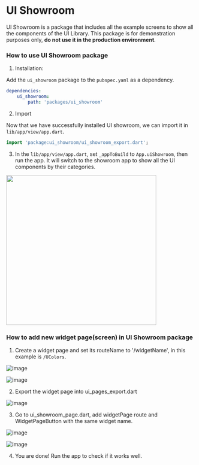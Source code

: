 # UI Showroom
UI Showroom is a package that includes all the example screens to show all the components of the UI Library. This package is for demonstration purposes only, **do not use it in the production environment**.

### How to use UI Showroom package

1. Installation:

Add the `ui_showroom` package to the `pubspec.yaml` as a dependency.

```yaml
dependencies:
    ui_showroom:
        path: 'packages/ui_showroom'
```

2. Import

Now that we have successfully installed UI showroom, we can import it in `lib/app/view/app.dart`.

```dart
import 'package:ui_showroom/ui_showroom_export.dart';
```

3. In the `lib/app/view/app.dart`, set `_appToBuild` to `App.uiShowroom`, then run the app. It will switch to the showroom app to show all the UI components by their categories.

<img width="400" src='ui_showroom/_media/showroom_app.png'></img>

### How to add new widget page(screen) in UI Showroom package

1. Create a widget page and set its routeName to '/widgetName', in this example is `/UColors`.

![image](https://user-images.githubusercontent.com/14248245/162667180-5f619cd0-def4-4dcf-93f6-3decc394031e.png)

![image](https://user-images.githubusercontent.com/14248245/162667270-276a933f-72ab-4db8-8d6f-88236d67e615.png)

2. Export the widget page into ui_pages_export.dart

![image](https://user-images.githubusercontent.com/14248245/162667989-23d7d9b4-48af-4481-94e7-8783ef02a1bd.png)

3. Go to  ui_showroom_page.dart, add widgetPage route and WidgetPageButton with the same widget name.

![image](https://user-images.githubusercontent.com/14248245/162667569-d8a3cff9-a99f-41d3-83ce-9c310e208686.png)

![image](https://user-images.githubusercontent.com/14248245/162667639-06523d65-179a-4b0f-8ed6-44abee9cc981.png)

4. You are done! Run the app to check if it works well.